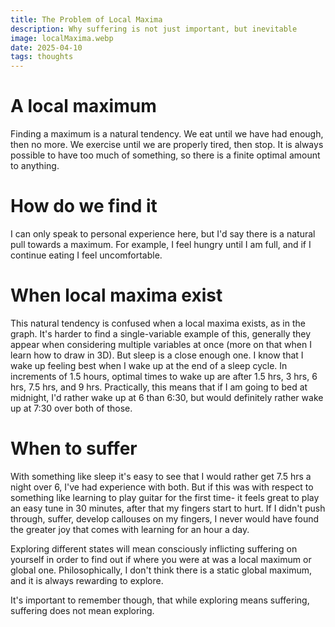 ```yaml
---
title: The Problem of Local Maxima
description: Why suffering is not just important, but inevitable
image: localMaxima.webp
date: 2025-04-10
tags: thoughts
---
```


# A local maximum

Finding a maximum is a natural tendency. We eat until we have had enough, then no more. We exercise until we are properly tired, then stop. It is always possible to have too much of something, so there is a finite optimal amount to anything.

# How do we find it

I can only speak to personal experience here, but I'd say there is a natural pull towards a maximum. For example, I feel hungry until I am full, and if I continue eating I feel uncomfortable.

# When local maxima exist

This natural tendency is confused when a local maxima exists, as in the graph. It's harder to find a single-variable example of this, generally they appear when considering multiple variables at once (more on that when I learn how to draw in 3D). But sleep is a close enough one. I know that I wake up feeling best when I wake up at the end of a sleep cycle. In increments of 1.5 hours, optimal times to wake up are after 1.5 hrs, 3 hrs, 6 hrs, 7.5 hrs, and 9 hrs. Practically, this means that if I am going to bed at midnight, I'd rather wake up at 6 than 6:30, but would definitely rather wake up at 7:30 over both of those.

# When to suffer

With something like sleep it's easy to see that I would rather get 7.5 hrs a night over 6, I've had experience with both. But if this was with respect to something like learning to play guitar for the first time- it feels great to play an easy tune in 30 minutes, after that my fingers start to hurt. If I didn't push through, suffer, develop callouses on my fingers, I never would have found the greater joy that comes with learning for an hour a day.

Exploring different states will mean consciously inflicting suffering on yourself in order to find out if where you were at was a local maximum or global one. Philosophically, I don't think there is a static global maximum, and it is always rewarding to explore.

It's important to remember though, that while exploring means suffering, suffering does not mean exploring.
